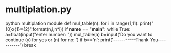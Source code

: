 # multiplation.py
python multiplation module
def mul_table(n):
	for i in range(1,11):
		print("{0}x{1}={2}".format(n,i,n*i))
if __name__ == "__main__":
	while True:
		a=float(input("enter number: "))
		mul_table(a)
		b=input('Do you want to continue (y) for yes or (n) for no: ')
		if b=='n':
			print('-----------Thank You-----------')
			break

